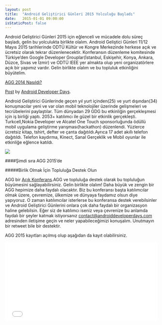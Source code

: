 ```yaml
---
layout: post
title:  "Android Geliştirici Günleri 2015 Yolculuğu Başladı"
date:   2015-01-01 09:00:00
isStaticPost: false
---
```


Android Geliştirici Günleri 2015 için eğlenceli ve mücadele dolu süreç başladı, gelin bu yolculukta birlikte olalım. Android Geliştici Günleri 11/12 Mayıs 2015 tarihlerinde ODTÜ Kültür ve Kongre Merkezinde herkese açık ve ücretsiz olarak tekrar düzenlenecektir. Konferansın düzenleme komitesinde Türkiye’den Google Developer Grouplar(İstanbul, Eskişehir, Konya, Ankara, Düzce, Sivas ve İzmir) ve ODTÜ IEEE yer almakta olup yeni organizatörlere açık bir yapımız vardır. Gelin birlikte olalım ve bu topluluk etkinliğini büyütelim.

[AGG 2014 Nasıldı?](http://www.androiddeveloperdays.com/2014/)

<div id="fb-root" class="embed-responsive"></div><script>(function(d, s, id) {  var js, fjs = d.getElementsByTagName(s)[0];  if (d.getElementById(id)) return;  js = d.createElement(s); js.id = id;  js.src = "//connect.facebook.net/en_US/all.js#xfbml=1";  fjs.parentNode.insertBefore(js, fjs);}(document, 'script', 'facebook-jssdk'));</script><div class="fb-post" data-href="https://www.facebook.com/media/set/?set=a.668204803216292.1073741830.595383730498400&amp;type=1" data-width="500"><div class="fb-xfbml-parse-ignore"><a href="https://www.facebook.com/media/set/?set=a.668204803216292.1073741830.595383730498400&amp;type=1">Post</a> by <a href="https://www.facebook.com/androiddeveloperdays">Android Developer Days</a>.</div></div>

Android Geliştirici Günlerinde geçen yıl yurt içinden(25) ve yurt dışından(34) konuşmacılar yeni ve var olan mobil teknolojiler üzerinde gelişmeleri ve tecrübelerini paylaştılar. Tüm dünyadan 29 GDG bu etkinliğin gerçekleşmesi için iş birliği yaptı. 2053+ katılımcı ile güzel bir etkinlik gerçekleşti. Turkcell,Nokia Developer ve Alcatel One Touch sponsorluğunda ödüllü mobil uygulama geliştirme yarışması(hackathon) düzenlendi. Yüzlerce ücretsiz kitap, tshirt, defter ve çanta dağıtıldı.Ayrıca 17 adet akıllı telefon dağıtıldı. Telefon kaydırma, Kinect, Sanal Gerçeklik ve Mobil oyunlar ile etkinliğe eğlence katıldı.

<img class="img-responsive" src="{{ site.baseurl_root }}/img/posts/add2014_infograph_tr.png"/>

####Şimdi sıra AGG 2015’de

#####Birlik Olmak İçin Topluluğa Destek Olun

AGG bir [Açık Konferans](http://en.wikipedia.org/wiki/Open_conference).AGG ve topluluğa destek olarak bu topluluğun büyümesini sağlayabilirsiniz. Gelin birlikte olalım! Daha büyük ve zengin bir AGG hepimize daha faydalı olacaktır. Biz bu konferansı başta katılımcılar olmak üzere, çevremize, ülkemize ve dünyaya faydamız olsun diye yapıyoruz. O zaman katılımcılar isterlerse bu konferansa destek verebilsinler ve Android Geliştirici Günlerini onlara çok daha faydalı bir organizasyon haline gelebilsin. Eğer siz de katılımcı iseniz veya çevrenize bu anlamda faydalı bir şeyler katmak istiyorsanız <a href="mailto:contact@androiddeveloperdays.com">contact@androiddeveloperdays.com</a> adresinden iletişime geçin ve neler yapabileceğimizi konuşalım. Unutmayın bir retweet bile bir destektir.

AGG 2015 kayıtları açılmış olup aşağıdan da kayıt olabilirsiniz.

<iframe src="//eventbrite.com/tickets-external?eid=14846274607&amp;ref=etckt" width="100%" height="260" frameborder="0" marginwidth="5" marginheight="5" scrolling="auto"></iframe>
